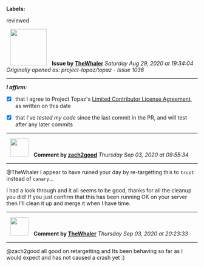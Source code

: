 **Labels:**

reviewed



<a href="https://github.com/TheWhaler"><img src="https://avatars0.githubusercontent.com/u/28814616?v=4" width="96" height="96" hspace="10"></img></a> **Issue by [TheWhaler](https://github.com/TheWhaler)**
_Saturday Aug 29, 2020 at 19:34:04_
_Originally opened as: project-topaz/topaz - Issue 1036_

----

<!-- place 'x' mark between square [] brackets to affirm: -->
**_I affirm:_**
- [x] that I agree to Project Topaz's [Limited Contributor License Agreement](http://project-topaz.com/blob/release/CONTRIBUTOR_AGREEMENT.md), as written on this date
- [x] that I've _tested my code_ since the last commit in the PR, and will test after any later commits




----
<a href="https://github.com/zach2good"><img src="https://avatars3.githubusercontent.com/u/1389729?v=4" width="48" height="48" hspace="10"></img></a> **Comment by [zach2good](https://github.com/zach2good)**
_Thursday Sep 03, 2020 at 09:55:34_

----

@TheWhaler I appear to have ruined your day by re-targetting this to `trust` instead of `canary`...

I had a look through and it all seems to be good, thanks for all the cleanup you did! If you just confirm that this has been running OK on your server then I'll clean it up and merge it when I have time.


----
<a href="https://github.com/TheWhaler"><img src="https://avatars0.githubusercontent.com/u/28814616?v=4" width="48" height="48" hspace="10"></img></a> **Comment by [TheWhaler](https://github.com/TheWhaler)**
_Thursday Sep 03, 2020 at 20:23:33_

----

@zach2good all good on retargetting and Its been behaving so far as I would expect and has not caused a crash yet :)
